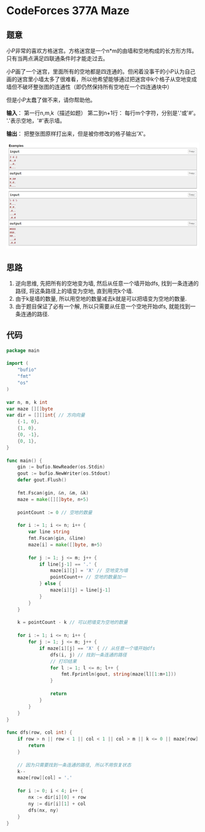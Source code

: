 # CodeForces 377A Maze
## 题意 
小P非常的喜欢方格迷宫。方格迷宫是一个n*m的由墙和空地构成的长方形方阵。只有当两点满足四联通条件时才能走过去。

小P画了一个迷宫，里面所有的空地都是四连通的。但闲着没事干的小P认为自己画的迷宫里小墙太多了很难看，所以他希望能够通过把迷宫中k个格子从空地变成墙但不破坏整张图的连通性（即仍然保持所有空地在一个四连通块中）

但是小P太蠢了做不来，请你帮助他。

**输入**： 第一行n,m,k（描述如题） 第二到n+1行： 每行m个字符，分别是'.'或'#'。 '.'表示空地，'#'表示墙。 

**输出**： 把整张图原样打出来，但是被你修改的格子输出'X'。

![img.png](img.png)

## 思路
1. 逆向思维, 先把所有的空地变为墙, 然后从任意一个墙开始dfs, 找到一条连通的路径, 将这条路径上的墙变为空地, 直到用完k个墙.
2. 由于k是墙的数量, 所以用空地的数量减去k就是可以把墙变为空地的数量.
3. 由于题目保证了必有一个解, 所以只需要从任意一个空地开始dfs, 就能找到一条连通的路径.

## 代码
```go
package main

import (
	"bufio"
	"fmt"
	"os"
)

var n, m, k int
var maze [][]byte
var dir = [][]int{ // 方向向量
	{-1, 0},
	{1, 0},
	{0, -1},
	{0, 1},
}

func main() {
	gin := bufio.NewReader(os.Stdin)
	gout := bufio.NewWriter(os.Stdout)
	defer gout.Flush()

	fmt.Fscan(gin, &n, &m, &k)
	maze = make([][]byte, n+5)

	pointCount := 0 // 空地的数量

	for i := 1; i <= n; i++ {
		var line string
		fmt.Fscan(gin, &line)
		maze[i] = make([]byte, m+5)

		for j := 1; j <= m; j++ {
			if line[j-1] == '.' { 
				maze[i][j] = 'X' // 空地变为墙
				pointCount++ // 空地的数量加一
			} else {
				maze[i][j] = line[j-1] 
			}
		}
	}

	k = pointCount - k // 可以把墙变为空地的数量

	for i := 1; i <= n; i++ {
		for j := 1; j <= m; j++ {
			if maze[i][j] == 'X' { // 从任意一个墙开始dfs
				dfs(i, j) // 找到一条连通的路径
                // 打印结果
				for l := 1; l <= n; l++ {
					fmt.Fprintln(gout, string(maze[l][1:m+1]))
				}

				return
			}
		}
	}
}

func dfs(row, col int) {
	if row > n || row < 1 || col < 1 || col > m || k <= 0 || maze[row][col] != 'X' {
		return
	}
    
	// 因为只需要找到一条连通的路径, 所以不用恢复状态
	k--
	maze[row][col] = '.'

	for i := 0; i < 4; i++ {
		nx := dir[i][0] + row
		ny := dir[i][1] + col
		dfs(nx, ny)
	}
}

```